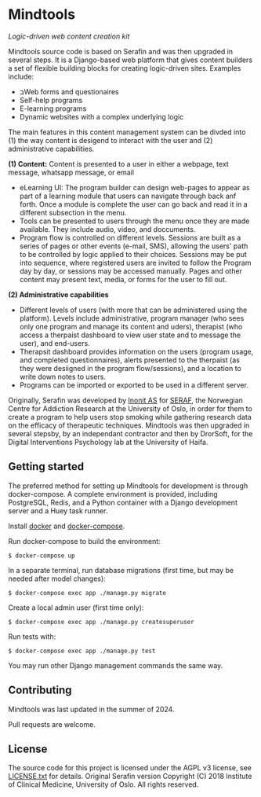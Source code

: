 # Mindtools
_Logic-driven web content creation kit_

Mindtools source code is based on Serafin and was then upgraded in several steps. 
It is a Django-based web platform that gives content builders a set of flexible building blocks for creating logic-driven sites. Examples include:

- בWeb forms and questionaires
- Self-help programs
- E-learning programs
- Dynamic websites with a complex underlying logic

The main features in this content management system can be divded into (1) the way content is desigend to interact with the user and (2) administrative capabilities.

**(1) Content:**
 Content is presented to a user in either a webpage, text message, whatsapp message, or email
- eLearning UI: The program builder can design web-pages to appear as part of a learning module that users can navigate through back anf forth. Once a module is complete the user can go back and read it in a different subsection in the menu.
- Tools can be presented to users through the menu once they are made available. They include audio, video, and doccuments.
- Program flow is controlled on different levels. Sessions are built as a series of pages or other events (e-mail, SMS), allowing the users' path to be controlled by logic applied to their choices. Sessions may be put into sequence, where registered users are invited to follow the Program day by day, or sessions may be accessed manually. Pages and other content may present text, media, or forms for the user to fill out.

**(2) Administrative capabilities**
- Different levels of users (with more that can be administered using the platform). Levels include administrative, program manager (who sees only one program and manage its content and uders), therapist (who access a therpaist dashboard to view user state and to message the user), and end-users.
- Therapsit dashboard provides information on the users (program usage, and completed questionnaires), alerts presented to the therpaist (as they were desiigned in the program flow/sessions), and a location to write down notes to users.
- Programs can be imported or exported to be used in a different server.

Originally, Serafin was developed by [Inonit AS](http://inonit.no/) for [SERAF](http://www.med.uio.no/klinmed/english/research/centres/seraf/), the Norwegian Centre for Addiction Research at the University of Oslo, in order for them to create a program to help users stop smoking while gathering research data on the efficacy of therapeutic techniques. 
Mindtools was then upgraded in several stepsby, by an independant contractor and then by DrorSoft, for the Digital Interventions Psychology lab at the University of Haifa.

## Getting started

The preferred method for setting up Mindtools for development is through docker-compose. A complete environment is provided, including PostgreSQL, Redis, and a Python container with a Django development server and a Huey task runner.

Install [docker](https://docs.docker.com/engine/installation/) and [docker-compose](https://docs.docker.com/compose/install/).

Run docker-compose to build the environment:

    $ docker-compose up

In a separate terminal, run database migrations (first time, but may be needed after model changes):

    $ docker-compose exec app ./manage.py migrate 

Create a local admin user (first time only):

    $ docker-compose exec app ./manage.py createsuperuser

Run tests with:

    $ docker-compose exec app ./manage.py test

You may run other Django management commands the same way.


## Contributing

Mindtools was last updated in the summer of 2024.

Pull requests are welcome.


## License

The source code for this project is licensed under the AGPL v3 license, see [LICENSE.txt](LICENSE.txt) for details.
Original Serafin version Copyright (C) 2018 Institute of Clinical Medicine, University of Oslo. 
All rights reserved. 
